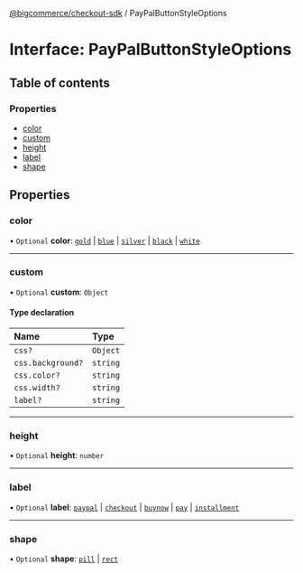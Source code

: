 [@bigcommerce/checkout-sdk](../README.md) / PayPalButtonStyleOptions

# Interface: PayPalButtonStyleOptions

## Table of contents

### Properties

- [color](PayPalButtonStyleOptions.md#color)
- [custom](PayPalButtonStyleOptions.md#custom)
- [height](PayPalButtonStyleOptions.md#height)
- [label](PayPalButtonStyleOptions.md#label)
- [shape](PayPalButtonStyleOptions.md#shape)

## Properties

### color

• `Optional` **color**: [`gold`](../enums/StyleButtonColor.md#gold) \| [`blue`](../enums/StyleButtonColor.md#blue) \| [`silver`](../enums/StyleButtonColor.md#silver) \| [`black`](../enums/StyleButtonColor.md#black) \| [`white`](../enums/StyleButtonColor.md#white)

___

### custom

• `Optional` **custom**: `Object`

#### Type declaration

| Name | Type |
| :------ | :------ |
| `css?` | `Object` |
| `css.background?` | `string` |
| `css.color?` | `string` |
| `css.width?` | `string` |
| `label?` | `string` |

___

### height

• `Optional` **height**: `number`

___

### label

• `Optional` **label**: [`paypal`](../enums/StyleButtonLabel.md#paypal) \| [`checkout`](../enums/StyleButtonLabel.md#checkout) \| [`buynow`](../enums/StyleButtonLabel.md#buynow) \| [`pay`](../enums/StyleButtonLabel.md#pay) \| [`installment`](../enums/StyleButtonLabel.md#installment)

___

### shape

• `Optional` **shape**: [`pill`](../enums/StyleButtonShape.md#pill) \| [`rect`](../enums/StyleButtonShape.md#rect)
